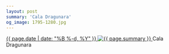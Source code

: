 ```yaml
---
layout: post
summary: 'Cala Dragunara'
og_image: 1795-1280.jpg
---
```


<p>
 <time>
  <a href="/1795">
   {{ page.date | date: "%B %-d, %Y" }}
  </a>
 </time>
 <a href="/1795">
  <img alt="{{ page.summary }}" data-taken="7/25/2023" sizes="(min-width: 700px) 50vw, calc(100vw - 2rem)" src="{{ site.assets_url }}/1795-640.jpg" srcset="{{ site.assets_url }}/1795-320.jpg 320w, {{ site.assets_url }}/1795-640.jpg 640w, {{ site.assets_url }}/1795-960.jpg 960w, {{ site.assets_url }}/1795-1280.jpg 1280w"/>
 </a>
 <span>
  Cala Dragunara
 </span>
</p>
